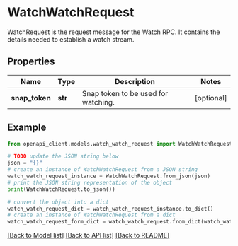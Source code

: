 # WatchWatchRequest

WatchRequest is the request message for the Watch RPC. It contains the details needed to establish a watch stream.

## Properties

Name | Type | Description | Notes
------------ | ------------- | ------------- | -------------
**snap_token** | **str** | Snap token to be used for watching. | [optional] 

## Example

```python
from openapi_client.models.watch_watch_request import WatchWatchRequest

# TODO update the JSON string below
json = "{}"
# create an instance of WatchWatchRequest from a JSON string
watch_watch_request_instance = WatchWatchRequest.from_json(json)
# print the JSON string representation of the object
print(WatchWatchRequest.to_json())

# convert the object into a dict
watch_watch_request_dict = watch_watch_request_instance.to_dict()
# create an instance of WatchWatchRequest from a dict
watch_watch_request_form_dict = watch_watch_request.from_dict(watch_watch_request_dict)
```
[[Back to Model list]](../README.md#documentation-for-models) [[Back to API list]](../README.md#documentation-for-api-endpoints) [[Back to README]](../README.md)


